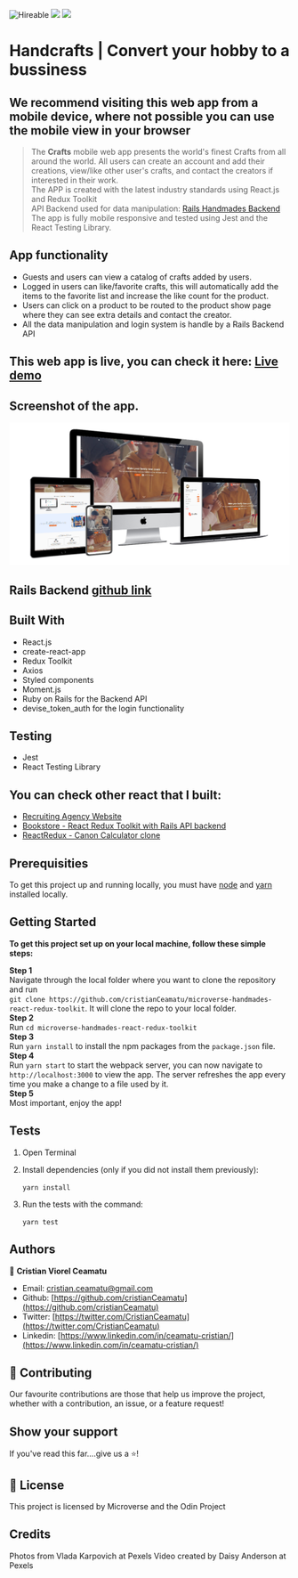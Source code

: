 ![Hireable](https://img.shields.io/badge/Hireable-yes-success) ![](https://img.shields.io/badge/Mobile--responsive-yes-green) ![](https://img.shields.io/badge/-Microverse%20projects-blueviolet)

# Handcrafts | Convert your hobby to a bussiness

## We recommend visiting this web app from a mobile device, where not possible you can use the mobile view in your browser

> The <b>Crafts</b> mobile web app presents the world's finest Crafts from all around the world. All users can create an account and add their creations, view/like other user's crafts, and contact the creators if interested in their work.
> <br>
> The APP is created with the latest industry standards using React.js and Redux Toolkit
> <br>
> API Backend used for data manipulation: [Rails Handmades Backend](https://handmades-rails-api-backend.herokuapp.com/) <br>
> The app is fully mobile responsive and tested using Jest and the React Testing Library.
> <br>

## App functionality

- Guests and users can view a catalog of crafts added by users.
- Logged in users can like/favorite crafts, this will automatically add the items to the favorite list and increase the like count for the product.
- Users can click on a product to be routed to the product show page where they can see extra details and contact the creator.
- All the data manipulation and login system is handle by a Rails Backend API

## This web app is live, you can check it here: [Live demo](https://handmades-react-redux-toolkit.herokuapp.com/)

## Screenshot of the app.

![image](readme-assets/app-screenshot.png)

## Rails Backend [github link](https://github.com/cristianCeamatu/microverse-handmades-rails-backend-api)

## Built With

- React.js
- create-react-app
- Redux Toolkit
- Axios
- Styled components
- Moment.js
- Ruby on Rails for the Backend API
- devise_token_auth for the login functionality

## Testing

- Jest
- React Testing Library

## You can check other react that I built:

- [Recruiting Agency Website](https://aurasjobs-mern.herokuapp.com/)
- [Bookstore - React Redux Toolkit with Rails API backend](https://redux-bookstore199.herokuapp.com/)
- [ReactRedux - Canon Calculator clone](https://codepen.io/crisDevMM/full/ZjqKza)

## Prerequisities

To get this project up and running locally, you must have [node](https://nodejs.org/en/) and [yarn](https://yarnpkg.com/) installed locally.

## Getting Started

**To get this project set up on your local machine, follow these simple steps:**

**Step 1**<br>
Navigate through the local folder where you want to clone the repository and run<br>
`git clone https://github.com/cristianCeamatu/microverse-handmades-react-redux-toolkit`. It will clone the repo to your local folder.<br>
**Step 2**<br>
Run `cd microverse-handmades-react-redux-toolkit`<br>
**Step 3**<br>
Run `yarn install` to install the npm packages from the `package.json` file.<br>
**Step 4**<br>
Run `yarn start` to start the webpack server, you can now navigate to `http://localhost:3000` to view the app. The server refreshes the app every time you make a change to a file used by it.<br>
**Step 5**<br>
Most important, enjoy the app!<br>

## Tests

1. Open Terminal

2. Install dependencies (only if you did not install them previously):

   `yarn install`

3. Run the tests with the command:

   `yarn test`

## Authors

👤 **Cristian Viorel Ceamatu**

- Email: [cristian.ceamatu@gmail.com](cristian.ceamatu@gmail.com)
- Github: [https://github.com/cristianCeamatu](https://github.com/cristianCeamatu)
- Twitter: [https://twitter.com/CristianCeamatu](https://twitter.com/CristianCeamatu)
- Linkedin: [https://www.linkedin.com/in/ceamatu-cristian/](https://www.linkedin.com/in/ceamatu-cristian/)

## 🤝 Contributing

Our favourite contributions are those that help us improve the project, whether with a contribution, an issue, or a feature request!

## Show your support

If you've read this far....give us a ⭐️!

## 📝 License

This project is licensed by Microverse and the Odin Project

## Credits

Photos from Vlada Karpovich at Pexels
Video created by Daisy Anderson at Pexels
